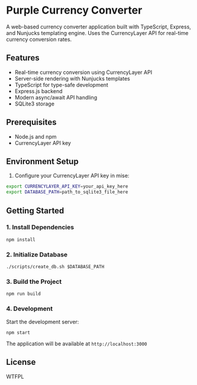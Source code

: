 # Purple Currency Converter

A web-based currency converter application built with TypeScript, Express, and Nunjucks templating engine. Uses the CurrencyLayer API for real-time currency conversion rates.

## Features

- Real-time currency conversion using CurrencyLayer API
- Server-side rendering with Nunjucks templates
- TypeScript for type-safe development
- Express.js backend
- Modern async/await API handling
- SQLite3 storage

## Prerequisites

- Node.js and npm
- CurrencyLayer API key

## Environment Setup

1. Configure your CurrencyLayer API key in mise:

```bash
export CURRENCYLAYER_API_KEY=your_api_key_here
export DATABASE_PATH=path_to_sqlite3_file_here
```

## Getting Started

### 1. Install Dependencies

```shell
npm install
```

### 2. Initialize Database

```shell
./scripts/create_db.sh $DATABASE_PATH
```

### 3. Build the Project

```shell
npm run build
```

### 4. Development

Start the development server:

```shell
npm start
```

The application will be available at `http://localhost:3000`

## License

WTFPL
